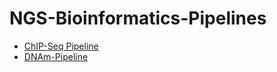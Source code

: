 # NGS-Bioinformatics-Pipelines
* [ChIP-Seq Pipeline](ChIP-Seq-Pipeline.md) 
* [DNAm-Pipeline](DNAm-Pipeline.md) 
